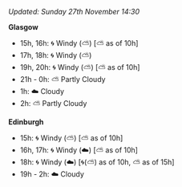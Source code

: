 *Updated: Sunday 27th November 14:30*

**Glasgow**

* 15h, 16h: :cyclone: Windy (:partly_sunny:) [:partly_sunny: as of 10h]
* 17h, 18h: :cyclone: Windy (:partly_sunny:)
* 19h, 20h: :cyclone: Windy (:partly_sunny:) [:partly_sunny: as of 10h]
* 21h - 0h: :partly_sunny: Partly Cloudy
* 1h: :cloud: Cloudy
* 2h: :partly_sunny: Partly Cloudy

**Edinburgh**

* 15h: :cyclone: Windy (:partly_sunny:) [:partly_sunny: as of 10h]
* 16h, 17h: :cyclone: Windy (:cloud:) [:partly_sunny: as of 10h]
* 18h: :cyclone: Windy (:cloud:) [:cyclone:(:partly_sunny:) as of 10h, :partly_sunny: as of 15h]
* 19h - 2h: :cloud: Cloudy
